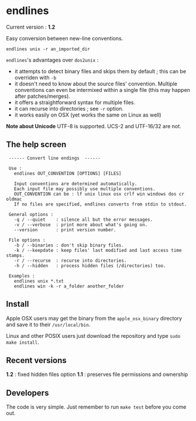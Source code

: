 endlines
========

Current version : **1.2**

Easy conversion between new-line conventions.

    endlines unix -r an_imported_dir 


`endlines`'s advantages over `dos2unix` : 
- it attempts to detect binary files and skips them by default ; this can be overriden with `-b`
- it doesn't need to know about the source files' convention. Multiple conventions can even be intermixed within a single file (this may happen after patches/merges).
- it offers a straightforward syntax for multiple files.
- it can recurse into directories ; see `-r` option.
- it works easily on OSX (yet works the same on Linux as well) 


**Note about Unicode**
UTF-8 is supported. UCS-2 and UTF-16/32 are not. 



The help screen
---------------

     ------ Convert line endings  ------

     Use :
       endlines OUT_CONVENTION [OPTIONS] [FILES]

       Input conventions are determined automatically.
       Each input file may possibly use multiple conventions. 
       OUT_CONVENTION can be : lf unix linux osx crlf win windows dos cr oldmac 
       If no files are specified, endlines converts from stdin to stdout.

     General options :
       -q / --quiet    : silence all but the error messages.
       -v / --verbose  : print more about what's going on.
       --version       : print version number.

     File options :
       -b / --binaries : don't skip binary files.
       -k / --keepdate : keep files' last modified and last access time stamps.
       -r / --recurse  : recurse into directories.
       -h / --hidden   : process hidden files (/directories) too. 

     Examples :
       endlines unix *.txt
       endlines win -k -r a_folder another_folder


Install
-------

Apple OSX users may get the binary from the `apple_osx_binary` directory and save it to their `/usr/local/bin`.

Linux and other POSIX users just download the repository and type `sudo make install`. 


Recent versions
---------------

**1.2** : fixed hidden files option
**1.1** : preserves file permissions and ownership



Developers
----------

The code is very simple. Just remember to run `make test` before you come out.
